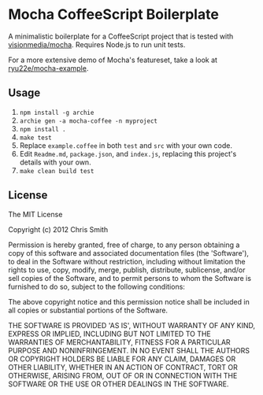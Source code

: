 # Mocha CoffeeScript Boilerplate

A minimalistic boilerplate for a CoffeeScript project that is tested with [visionmedia/mocha](http://visionmedia.github.com/mocha).
Requires Node.js to run unit tests.

For a more extensive demo of Mocha's featureset, take a look at [ryu22e/mocha-example](https://github.com/ryu22e/mocha-example).

## Usage

1. `npm install -g archie`
1. `archie gen -a mocha-coffee -n myproject`
1. `npm install .`
1. `make test`
1. Replace `example.coffee` in both `test` and `src` with your own code.
1. Edit `Readme.md`, `package.json`, and `index.js`, replacing this project's details with your own.
1. `make clean build test`

## License

The MIT License

Copyright (c) 2012 Chris Smith

Permission is hereby granted, free of charge, to any person obtaining
a copy of this software and associated documentation files (the
'Software'), to deal in the Software without restriction, including
without limitation the rights to use, copy, modify, merge, publish,
distribute, sublicense, and/or sell copies of the Software, and to
permit persons to whom the Software is furnished to do so, subject to
the following conditions:

The above copyright notice and this permission notice shall be
included in all copies or substantial portions of the Software.

THE SOFTWARE IS PROVIDED 'AS IS', WITHOUT WARRANTY OF ANY KIND,
EXPRESS OR IMPLIED, INCLUDING BUT NOT LIMITED TO THE WARRANTIES OF
MERCHANTABILITY, FITNESS FOR A PARTICULAR PURPOSE AND NONINFRINGEMENT.
IN NO EVENT SHALL THE AUTHORS OR COPYRIGHT HOLDERS BE LIABLE FOR ANY
CLAIM, DAMAGES OR OTHER LIABILITY, WHETHER IN AN ACTION OF CONTRACT,
TORT OR OTHERWISE, ARISING FROM, OUT OF OR IN CONNECTION WITH THE
SOFTWARE OR THE USE OR OTHER DEALINGS IN THE SOFTWARE.
